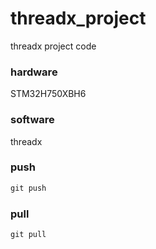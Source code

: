 # threadx_project
threadx project code

### hardware

STM32H750XBH6

### software

threadx

### push

```c
git push
```

### pull

```c
git pull
```

